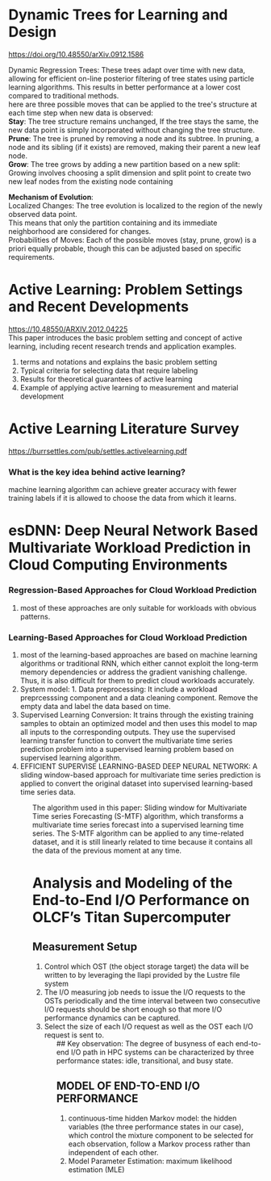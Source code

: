# Dynamic Trees for Learning and Design
https://doi.org/10.48550/arXiv.0912.1586  <br>

  Dynamic Regression Trees: These trees adapt over time with new data, allowing for efficient on-line posterior filtering of tree states using particle learning algorithms. This results in better performance at a lower cost compared to traditional methods. <br/>
  here are three possible moves that can be applied to the tree's structure at each time step when new data is observed:<br>
  **Stay**: The tree structure remains unchanged,  If the tree stays the same, the new data point is simply incorporated without changing the tree structure. <br/>
  **Prune**: The tree is pruned by removing a node and its subtree. In pruning, a node and its sibling (if it exists) are removed, making their parent a new leaf node.  <br/>
**Grow**: The tree grows by adding a new partition based on a new split: Growing involves choosing a split dimension and split point to create two new leaf nodes from the existing node containing  <br/>


**Mechanism of Evolution**:<br>
Localized Changes: The tree evolution is localized to the region of the newly observed data point. <br>
This means that only the partition containing and its immediate neighborhood are considered for changes. <br>
Probabilities of Moves: Each of the possible moves (stay, prune, grow) is a priori equally probable, though this can be adjusted based on specific requirements. <br>


# Active Learning: Problem Settings and Recent Developments
https://10.48550/ARXIV.2012.04225 <br>
This paper introduces the basic problem setting and concept of active learning, including recent research trends and application examples.<br>
<ol>
  <li> terms and notations and explains the basic problem setting</li>
  <li> Typical criteria for selecting data that require labeling</li>
  <li> Results for theoretical guarantees of active learning</li>
  <li> Example of applying active learning to measurement and material development </li>
</ol>


# Active Learning Literature Survey
https://burrsettles.com/pub/settles.activelearning.pdf

### What is the key idea behind active learning?
machine learning algorithm can achieve greater accuracy with fewer training labels if it is allowed to choose the data from which it learns.



# esDNN: Deep Neural Network Based Multivariate Workload Prediction in Cloud Computing Environments

### Regression-Based Approaches for Cloud Workload Prediction
1. most of these approaches are only suitable for workloads with obvious patterns.

### Learning-Based Approaches for Cloud Workload Prediction
<ol>
 <li> most of the learning-based approaches are based on machine learning algorithms or traditional RNN, which either cannot exploit the long-term memory dependencies or address the gradient vanishing challenge. Thus, it is also difficult for them to predict cloud workloads accurately.
<li>  System model: 1. Data preprocessing: It include a workload preprcesssing component and a data cleaning component. Remove the empty data and label the data based on time. 
<li> Supervised Learning Conversion: It trains through the existing training samples to obtain an optimized model and then uses this model to map all inputs to the corresponding outputs. They use the supervised learning transfer function to convert the multivariate time series prediction problem into a supervised learning problem based on supervised learning algorithm.
<li>  EFFICIENT SUPERVISE LEARNING-BASED DEEP NEURAL NETWORK: A sliding window-based approach for multivariate time series prediction is applied to convert the original dataset into supervised learning-based time series data. 
<ol>

The algorithm used in this paper:
Sliding window for Multivariate Time series Forecasting (S-MTF) algorithm, which transforms a multivariate time series forecast into a supervised learning time series. The S-MTF algorithm can be applied to any time-related dataset, and it is still linearly related to time because it contains all the data of the previous moment at any time.


# Analysis and Modeling of the End-to-End I/O Performance on OLCF’s Titan Supercomputer

## Measurement Setup
<ol>
<li> Control which OST (the object storage target) the data will be written to  by leveraging the llapi provided by the Lustre file system
<li> The I/O measuring job needs to issue the I/O requests to the OSTs periodically and the time interval between two consecutive I/O requests should be short enough so that more I/O performance dynamics can be captured.
<li> Select the size of each I/O request as well as the OST each I/O request is sent to.


<ol>
## Key observation: The degree of busyness of each end-to-end I/O path in HPC systems can be characterized by three performance states: idle, transitional, and busy state.

## MODEL OF END-TO-END I/O PERFORMANCE
<ol>
<li> continuous-time hidden Markov model: the hidden variables (the three performance states in our case), which control the mixture component to be selected for each observation, follow a Markov process rather than independent of each other.
<li> Model Parameter Estimation: maximum likelihood estimation (MLE) 

<ol>




